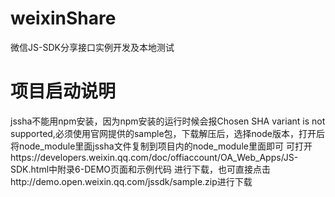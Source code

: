 # weixinShare
微信JS-SDK分享接口实例开发及本地测试

# 项目启动说明

jssha不能用npm安装，因为npm安装的运行时候会报Chosen SHA variant is not supported,必须使用官网提供的sample包，下载解压后，选择node版本，打开后将node_module里面jssha文件复制到项目内的node_module里面即可 可打开https://developers.weixin.qq.com/doc/offiaccount/OA_Web_Apps/JS-SDK.html中附录6-DEMO页面和示例代码 进行下载，也可直接点击http://demo.open.weixin.qq.com/jssdk/sample.zip进行下载
